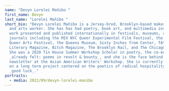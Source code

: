 ```yaml
---
name: "Devyn Lorelei Mañibo "
first_name: Devyn
last_name: "Lorelei Mañibo "
short_bio: "Devyn Lorelei Mañibo is a Jersey-bred, Brooklyn-based maker, feeder,
  and arts worker. She has has had poetry, book art, and multimedia installation
  work presented and published internationally in festivals, museums, and
  journals including the MIX NYC Queer Experimental Film Festival, the National
  Queer Arts Festival, the Queens Museum, Sixty Inches from Center, TAYO
  Literary Magazine, Bitch Magazine, The Brooklyn Rail, and The Chicago Reader.
  She was a 2020 Tin House Summer Workshop Scholar in poetry, the co-editor of
  _already felt: poems in revolt & bounty_, and she is the face behind the
  newsletter at the Asian American Writers' Workshop. She is currently working
  on a long term project centered on the poetics of radical hospitality entitled
  _good luck_."
portraits:
  - media: 2022/09/devyn-lorelei-manibo
---
```

